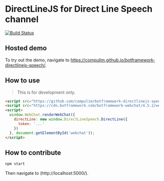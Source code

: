 # DirectLineJS for Direct Line Speech channel

[![Build Status](https://travis-ci.org/compulim/botframework-directlinejs-speech.svg?branch=master)](https://travis-ci.org/compulim/botframework-directlinejs-speech)

## Hosted demo

To try out the demo, navigate to https://compulim.github.io/botframework-directlinejs-speech/.

## How to use

> This is for development only.

```html
<script src="https://github.com/compulim/botframework-directlinejs-speech/releases/download/dev/directlinespeech.js"></script>
<script src="https://cdn.botframework.com/botframework-webchat/4.5.2/webchat.js"></script>
<script>
  window.WebChat.renderWebChat({
    directLine: new window.DirectLineSpeech.DirectLine({
      token: '...'
    })
  }, document.getElementById('webchat'));
</script>
```

## How to contribute

```sh
npm start
```

Then navigate to (http://localhost:5000/).

